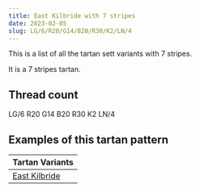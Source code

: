 ```yaml
---
title: East Kilbride with 7 stripes
date: 2023-02-05
slug: LG/6/R20/G14/B20/R30/K2/LN/4
---
```

This is a list of all the tartan sett variants with 7 stripes.

It is a 7 stripes tartan.


## Thread count
LG/6 R20 G14 B20 R30 K2 LN/4

## Examples of this tartan pattern

| Tartan Variants |
|---------------|
| [East Kilbride](/variants/lg/6/r20/g14/b20/r30/k2/ln/4-b304080-g008000-k000000-lg908000-lne0e0e0-rc00020)||
